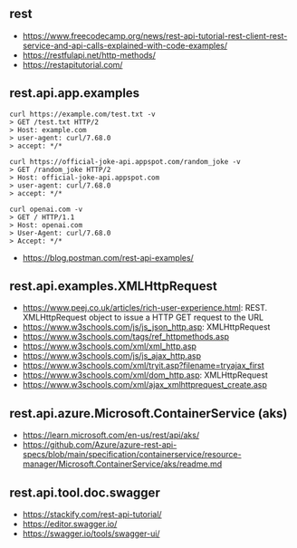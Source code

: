 ## rest

- https://www.freecodecamp.org/news/rest-api-tutorial-rest-client-rest-service-and-api-calls-explained-with-code-examples/
- https://restfulapi.net/http-methods/
- https://restapitutorial.com/

## rest.api.app.examples

```
curl https://example.com/test.txt -v
> GET /test.txt HTTP/2
> Host: example.com
> user-agent: curl/7.68.0
> accept: */*

curl https://official-joke-api.appspot.com/random_joke -v
> GET /random_joke HTTP/2
> Host: official-joke-api.appspot.com
> user-agent: curl/7.68.0
> accept: */*

curl openai.com -v
> GET / HTTP/1.1
> Host: openai.com
> User-Agent: curl/7.68.0
> Accept: */*
```

- https://blog.postman.com/rest-api-examples/


## rest.api.examples.XMLHttpRequest

- https://www.peej.co.uk/articles/rich-user-experience.html: REST. XMLHttpRequest object to issue a HTTP GET request to the URL
- https://www.w3schools.com/js/js_json_http.asp: XMLHttpRequest
- https://www.w3schools.com/tags/ref_httpmethods.asp
- https://www.w3schools.com/xml/xml_http.asp
- https://www.w3schools.com/js/js_ajax_http.asp
- https://www.w3schools.com/xml/tryit.asp?filename=tryajax_first
- https://www.w3schools.com/xml/dom_http.asp: XMLHttpRequest
- https://www.w3schools.com/xml/ajax_xmlhttprequest_create.asp

## rest.api.azure.Microsoft.ContainerService (aks)

- https://learn.microsoft.com/en-us/rest/api/aks/
- https://github.com/Azure/azure-rest-api-specs/blob/main/specification/containerservice/resource-manager/Microsoft.ContainerService/aks/readme.md

## rest.api.tool.doc.swagger

- https://stackify.com/rest-api-tutorial/
- https://editor.swagger.io/
- https://swagger.io/tools/swagger-ui/
